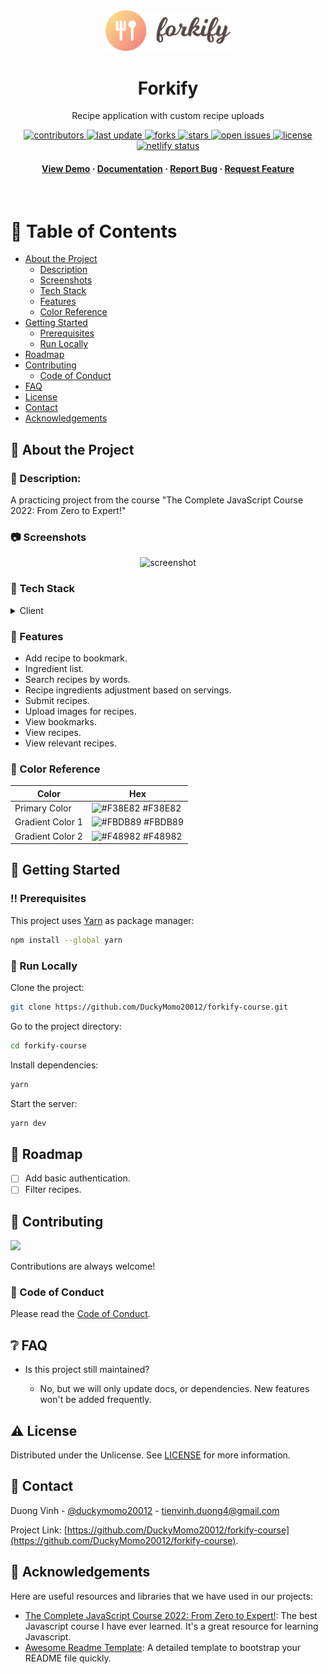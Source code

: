 <div align="center">

  <img src="src/img/logo.png" alt="logo" width="200" height="auto" />
  <h1>Forkify</h1>

  <p>
    Recipe application with custom recipe uploads
  </p>

<!-- Badges -->
<p>
  <a href="https://github.com/DuckyMomo20012/forkify-course/graphs/contributors">
    <img src="https://img.shields.io/github/contributors/DuckyMomo20012/forkify-course" alt="contributors" />
  </a>
  <a href="">
    <img src="https://img.shields.io/github/last-commit/DuckyMomo20012/forkify-course" alt="last update" />
  </a>
  <a href="https://github.com/DuckyMomo20012/forkify-course/network/members">
    <img src="https://img.shields.io/github/forks/DuckyMomo20012/forkify-course" alt="forks" />
  </a>
  <a href="https://github.com/DuckyMomo20012/forkify-course/stargazers">
    <img src="https://img.shields.io/github/stars/DuckyMomo20012/forkify-course" alt="stars" />
  </a>
  <a href="https://github.com/DuckyMomo20012/forkify-course/issues/">
    <img src="https://img.shields.io/github/issues/DuckyMomo20012/forkify-course" alt="open issues" />
  </a>
  <a href="https://github.com/DuckyMomo20012/forkify-course/blob/main/LICENSE">
    <img src="https://img.shields.io/github/license/DuckyMomo20012/forkify-course.svg" alt="license" />
  </a>
  <a href="https://app.netlify.com/sites/forkify-ducky/deploys">
    <img src="https://api.netlify.com/api/v1/badges/93785c57-3873-407c-aae6-9544b6ec3da7/deploy-status" alt="netlify status" />
  </a>
</p>

<h4>
    <a href="https://github.com/DuckyMomo20012/forkify-course/">View Demo</a>
  <span> · </span>
    <a href="https://github.com/DuckyMomo20012/forkify-course">Documentation</a>
  <span> · </span>
    <a href="https://github.com/DuckyMomo20012/forkify-course/issues/">Report Bug</a>
  <span> · </span>
    <a href="https://github.com/DuckyMomo20012/forkify-course/issues/">Request Feature</a>
  </h4>
</div>

<br />

<!-- Table of Contents -->

# :notebook_with_decorative_cover: Table of Contents

- [About the Project](#star2-about-the-project)
  - [Description](#thought_balloon-description)
  - [Screenshots](#camera-screenshots)
  - [Tech Stack](#space_invader-tech-stack)
  - [Features](#dart-features)
  - [Color Reference](#art-color-reference)
- [Getting Started](#toolbox-getting-started)
  - [Prerequisites](#bangbang-prerequisites)
  - [Run Locally](#running-run-locally)
- [Roadmap](#compass-roadmap)
- [Contributing](#wave-contributing)
  - [Code of Conduct](#scroll-code-of-conduct)
- [FAQ](#grey_question-faq)
- [License](#warning-license)
- [Contact](#handshake-contact)
- [Acknowledgements](#gem-acknowledgements)

<!-- About the Project -->

## :star2: About the Project

<!-- Description -->

### :thought_balloon: Description:

A practicing project from the course "The Complete JavaScript Course 2022: From
Zero to Expert!"

<!-- Screenshots -->

### :camera: Screenshots

<div align="center">
  <img src="https://user-images.githubusercontent.com/64480713/182189980-68dd38e5-aeec-479e-b8fe-14a3440fc2d8.png" alt="screenshot" />
</div>

<!-- TechStack -->

### :space_invader: Tech Stack

<details>
  <summary>Client</summary>
  <ul>
    <li>Javascript</li>
    <li>HTML</li>
    <li>SCSS</li>
  </ul>
</details>

<!-- Features -->

### :dart: Features

- Add recipe to bookmark.
- Ingredient list.
- Search recipes by words.
- Recipe ingredients adjustment based on servings.
- Submit recipes.
- Upload images for recipes.
- View bookmarks.
- View recipes.
- View relevant recipes.

<!-- Color Reference -->

### :art: Color Reference

| Color            | Hex                                                              |
| ---------------- | ---------------------------------------------------------------- |
| Primary Color    | ![#F38E82](https://placehold.jp/F38E82/F38E82/10x10.png) #F38E82 |
| Gradient Color 1 | ![#FBDB89](https://placehold.jp/FBDB89/FBDB89/10x10.png) #FBDB89 |
| Gradient Color 2 | ![#F48982](https://placehold.jp/F48982/F48982/10x10.png) #F48982 |

<!-- Getting Started -->

## :toolbox: Getting Started

<!-- Prerequisites -->

### :bangbang: Prerequisites

This project uses [Yarn](https://yarnpkg.com/) as package manager:

```bash
npm install --global yarn
```

<!-- Run Locally -->

### :running: Run Locally

Clone the project:

```bash
git clone https://github.com/DuckyMomo20012/forkify-course.git
```

Go to the project directory:

```bash
cd forkify-course
```

Install dependencies:

```bash
yarn
```

Start the server:

```bash
yarn dev
```

<!-- Roadmap -->

## :compass: Roadmap

- [ ] Add basic authentication.
- [ ] Filter recipes.

<!-- Contributing -->

## :wave: Contributing

<a href="https://github.com/DuckyMomo20012/forkify-course/graphs/contributors">
  <img src="https://contrib.rocks/image?repo=DuckyMomo20012/forkify-course" />
</a>

Contributions are always welcome!

<!-- Code of Conduct -->

### :scroll: Code of Conduct

Please read the [Code of Conduct](https://github.com/DuckyMomo20012/forkify-course/blob/main/CODE_OF_CONDUCT.md).

<!-- FAQ -->

## :grey_question: FAQ

- Is this project still maintained?

  - No, but we will only update docs, or dependencies. New features won't be added frequently.

<!-- License -->

## :warning: License

Distributed under the Unlicense. See
[LICENSE](https://github.com/DuckyMomo20012/forkify-course/blob/main/LICENSE)
for more information.

<!-- Contact -->

## :handshake: Contact

Duong Vinh - [@duckymomo20012](https://twitter.com/duckymomo20012) -
tienvinh.duong4@gmail.com

Project Link: [https://github.com/DuckyMomo20012/forkify-course](https://github.com/DuckyMomo20012/forkify-course).

<!-- Acknowledgments -->

## :gem: Acknowledgements

Here are useful resources and libraries that we have used in our projects:

- [The Complete JavaScript Course 2022: From Zero to
  Expert!](https://www.udemy.com/course/the-complete-javascript-course/): The
  best Javascript course I have ever learned. It's a great resource for learning
  Javascript.
- [Awesome Readme Template](https://github.com/Louis3797/awesome-readme-template):
  A detailed template to bootstrap your README file quickly.
